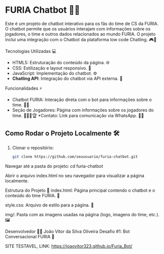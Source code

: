# FURIA Chatbot 🦊🤖

Este é um projeto de chatbot interativo para os fãs do time de CS da FURIA. O chatbot permite que os usuários interajam com informações sobre os jogadores, o time e outros dados relacionados ao mundo FURIA. O projeto inclui uma integração com o Chatbot da plataforma low code Chatling. 🎮💬

 Tecnologias Utilizadas 💻

- HTML5: Estruturação do conteúdo da página. 🌐
- CSS: Estilização e layout responsivo. 🎨
- JavaScript: Implementação do chatbot. ⚙️
- **Chatling API**: Integração do chatbot via API externa. 🔌

 Funcionalidades ⚡

- Chatbot FURIA: Interação direta com o bot para informações sobre o time. 🤖💬
- Seção de Jogadores: Página com informações sobre os jogadores do time. 🧑‍🤝‍🧑🏆
  *Contato: Link para comunicação via WhatsApp. 📱💬

## Como Rodar o Projeto Localmente 🛠️

1. Clonar o repositório:
   ```bash
   git clone https://github.com/seuusuario/furia-chatbot.git
Navegar até a pasta do projeto: cd furia-chatbot

Abrir o arquivo index.html no seu navegador para visualizar a página localmente. 

Estrutura do Projeto 📁
index.html: Página principal contendo o chatbot e o conteúdo do time FURIA. 📝

style.css: Arquivo de estilo para a página. 🎨

img/: Pasta com as imagens usadas na página (logo, imagens do time, etc.). 🖼️

Desenvolvedor 👨‍💻
João Vitor da Silva Oliveira
Desafio #1: Bot Conversacional FURIA 🦊

SITE TESTAVEL, LINK: https://joaovitor323.github.io/Furia_Bot/

